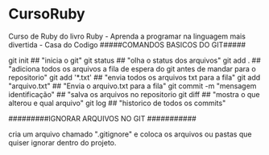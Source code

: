 # CursoRuby
Curso de Ruby do livro Ruby - Aprenda a programar na linguagem mais divertida - Casa do Codigo
#####COMANDOS BASICOS DO GIT#####

git init ## "inicia o git"
git status ## "olha o status dos arquivos"
git add . ## "adiciona todos os arquivos a fila de espera do git 
	     antes de mandar para o repositorio"
git add '*.txt' ## "envia todos os arquivos txt para a fila"
git add "arquivo.txt" ## "Envia o arquivo.txt para a fila"
git commit -m "mensagem identificação" ## "salva os arquivos no repositorio 
git diff ## "mostra o que alterou e qual arquivo"
git log ## "historico de todos os commits"



#########IGNORAR ARQUIVOS NO GIT ###########

cria um arquivo chamado ".gitignore" e coloca os arquivos ou pastas que
quiser ignorar dentro do projeto.
